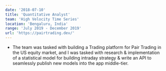 ```yaml
---
date: '2018-07-10'
title: 'Quantitative Analyst'
team: 'High Velocity Time Series'
location: 'Bengaluru, India'
range: 'July 2019 - December 2019'
url: 'https://pairtrading.dev/'
---
```


- The team was tasked with building a Trading platform for Pair Trading in the US equity market, and I was tasked with research & implementation of a statistical model for building intraday strategy & write an API to seamlessly publish new models into the app middle-tier.
